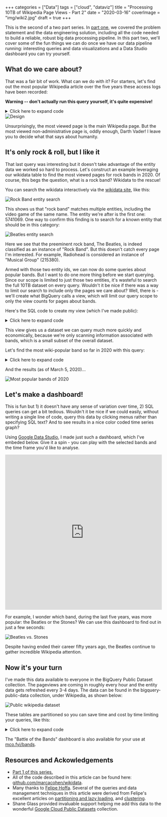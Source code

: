 +++
categories = ["Data"]
tags = ["cloud", "dataviz"]
title = "Processing 10TB of Wikipedia Page Views - Part 2"
date = "2020-03-16"
coverImage = "img/wiki2.jpg"
draft = true
+++

This is the second of a two part series. In [part one](), we covered the problem statement and the data engineering solution, including all the code needed to build a reliable, robust big data processing pipeline. In this part two, we'll cover some of the fun things we can do once we have our data pipeline running: interesting queries and data visualizations and a Data Studio dashboard you can try yourself.
<!--more-->
## What do we care about?

That was a fair bit of work. What can we do with it? For starters, let's find out the most popular Wikipedia article over the five years these access logs have been recorded:

**Warning -- don't actually run this query yourself, it's quite expensive!**

<details>
  <summary>Click here to expand code</summary>
```sql
SELECT title, SUM(views) views
FROM `bigquery-public-data.wikipedia.pageviews_*`
WHERE DATE(datehour) BETWEEN "2015-01-01" AND "2020-12-31"
AND wiki = "en"
GROUP BY title
ORDER BY views DESC
LIMIT 20
```
</details

![Design](/img/allviews.png)

Unsurprisingly, the most viewed page is the main Wikipedia page. But the most viewed non-administrative page is, oddly enough, Darth Vader! I leave you to decide what that says about humanity.

## It's only rock & roll, but I like it

That last query was interesting but it doesn't take advantage of the entity data we worked so hard to process. Let's construct an example leveraging our wikidata table to find the most viewed pages for rock bands in 2020. Of course, this begs the question, what is a rock band? Wikidata to the rescue!

You can search the wikidata interactively via the [wikidata site](https://www.wikidata.org/wiki/Wikidata:Main_Page), like this:

![Rock Band entity search](/img/rockband.png)

This shows us that "rock band" matches multiple entities, including the video game of the same name. The entity we're after is the first one: 5741069. One way to confirm this finding is to search for a known entity that should be in this category:

![Beatles entity search](/img/beatles.png)

Here we see that the preeminent rock band, The Beatles, is indeed classified as an instance of "Rock Band". But this doesn't catch every page I'm interested. For example, Radiohead is considered an instance of "Musical Group" (215380).

Armed with those two entity ids, we can now do some queries about popular bands. But I want to do one more thing before we start querying. Since our scope is limited to just those two entities, it's wasteful to search the full 10TB dataset on every query. Wouldn't it be nice if there was a way to limit our search to include only the pages we care about? Well, there is - we'll create what BigQuery calls a view, which will limit our query scope to only the view counts for pages about bands.

Here's the SQL code to create my view (which I've made public):

<details>
  <summary>Click here to expand code</summary>
```SQL
CREATE OR REPLACE TABLE `mco-bigquery.wikipedia.bands`
(datehour TIMESTAMP, title STRING, views INT64)
PARTITION BY DATE(datehour)
CLUSTER BY title
AS
  SELECT datehour, title, SUM(views) views
  FROM `bigquery-public-data.wikipedia.pageviews_*` a
  JOIN (
    SELECT DISTINCT en_wiki
    FROM `bigquery-public-data.wikipedia.wikidata`
    WHERE EXISTS (SELECT * FROM UNNEST(instance_of) WHERE numeric_id=5741069 or numeric_id=215380)
    AND en_wiki IS NOT null
  ) b
ON a.title=b.en_wiki
AND a.wiki='en'
AND DATE(a.datehour) BETWEEN '2015-01-01' AND '2020-12-31'
GROUP BY datehour, title
```
</details>

This view gives us a dataset we can query much more quickly and economically, because we're only scanning information associated with bands, which is a small subset of the overall dataset.

Let's find the most wiki-popular band so far in 2020 with this query:

<details>
  <summary>Click here to expand code</summary>
```SQL
SELECT title, SUM(views) views
FROM `mco-bigquery.wikipedia.bands`
WHERE DATE(datehour) BETWEEN "2020-01-01" AND "2020-12-31"
GROUP BY title
ORDER BY views DESC
LIMIT 100
```
</details>

And the results (as of March 5, 2020)...

![Most popular bands of 2020](/img/bands2020.png)

## Let's make a dashboard!

This is fun but 1) it doesn't have any sense of variation over time, 2) SQL queries can get a bit tedious. Wouldn't it be nice if we could easily, without writing a single line of code, query this data by clicking menus rather than specifying SQL text? And to see results in a nice color coded time series graph?

Using [Google Data Studio](https://datastudio.google.com/overview), I made just such a dashboard, which I've embeded below. Give it a spin - you can play with the selected bands and the time frame you'd like to analyse.

<iframe width="100%" height="500" src="https://datastudio.google.com/embed/reporting/ca35a15e-868b-4529-9c6c-0a5610e23a3e/page/Viq6" frameborder="0" style="border:0" allowfullscreen></iframe>

For example, I wonder which band, during the last five years, was more popular: the Beatles or the Stones? We can use this dashboard to find out in just a few seconds:

![Beatles vs. Stones](/img/beatles-stones.png)

Despite having ended their career fifty years ago, the Beatles continue to gather incredible Wikipedia attention.

## Now it's your turn
I've made this data available to everyone in the BigQuery Public Dataset collection. The pageviews are coming in roughly every hour and the entity data gets refreshed every 3-4 days. The data can be found in the bigquery-public-data collection, under Wikipedia, as shown below:

![Public wikipedia dataset](/img/public.png)

These tables are partitioned so you can save time and cost by time limiting your queries, like this:

<details>
  <summary>Click here to expand code</summary>
```SQL
SELECT title, SUM(views) views
FROM `bigquery-public-data.wikipedia.pageviews_2019`
WHERE DATE(datehour) BETWEEN "2019-01-01" AND "2019-12-31" AND wiki = 'en'
GROUP BY title
ORDER BY views DESC
LIMIT 20
```
</details>

The "Battle of the Bands" dashboard is also available for your use at [mco.fyi/bands](https://mco.fyi/bands).

## Resources and Ackowledgements
* [Part 1 of this series.]()
* All of the code described in this article can be found here:
[github.com/marcacohen/wikidata](https://github.com/marcacohen/wikidata).
* Many thanks to [Felipe Hoffa](https://medium.com/@hoffa). Several of the queries and data management techniques in this article were derived from Felipe's excellent articles on
[partitioning and lazy loading](https://medium.com/google-cloud/bigquery-lazy-data-loading-ddl-dml-partitions-and-half-a-trillion-wikipedia-pageviews-cd3eacd657b6), 
and [clustering](https://medium.com/google-cloud/bigquery-optimized-cluster-your-tables-65e2f684594b).
* Shane Glass provided invaluable support helping me add this data to the wonderful [Google Cloud Public Datasets](https://cloud.google.com/public-datasets) collection.
